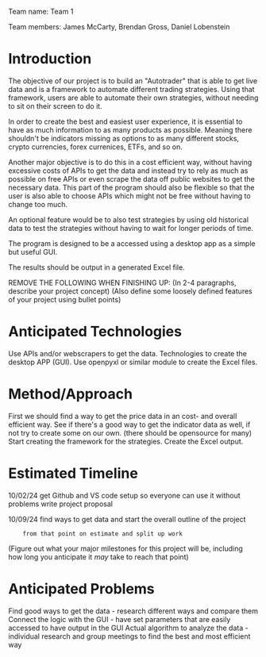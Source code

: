 Team name: Team 1

Team members: James McCarty, Brendan Gross, Daniel Lobenstein

# Introduction

The objective of our project is to build an "Autotrader" that is able to get live data and is a framework to automate different trading strategies.
Using that framework, users are able to automate their own strategies, without needing to sit on their screen to do it. 

In order to create the best and easiest user experience, it is essential to have as much information to as many products as possible. 
Meaning there shouldn't be indicators missing as options to as many different stocks, crypto currencies, forex currenices, ETFs, and so on. 

Another major objective is to do this in a cost efficient way, without having excessive costs of APIs to get the data and instead try to rely as much 
as possible on free APIs or even scrape the data off public websites to get the necessary data. This part of the program should also be flexible so that the user is also able 
to choose APIs which might not be free without having to change too much.

An optional feature would be to also test strategies by using old historical data to test the strategies without having to wait for longer periods of time.

The program is designed to be a accessed using a desktop app as a simple but useful GUI.

The results should be output in a generated Excel file. 

REMOVE THE FOLLOWING WHEN FINISHING UP:
(In 2-4 paragraphs, describe your project concept)
(Also define some loosely defined features of your project using bullet points)

# Anticipated Technologies

Use APIs and/or webscrapers to get the data.
Technologies to create the desktop APP (GUI). 
Use openpyxl or similar module to create the Excel files.


# Method/Approach
First we should find a way to get the price data in an cost- and overall efficient way.
See if there's a good way to get the indicator data as well, if not try to create some on our own. (there should be opensource for many) 
Start creating the framework for the strategies. 
Create the Excel output.


# Estimated Timeline

10/02/24 get Github and VS code setup so everyone can use it without problems
         write project proposal
         
10/09/24 find ways to get data and start the overall outline of the project

        from that point on estimate and split up work


(Figure out what your major milestones for this project will be, including how long you anticipate it *may* take to reach that point)

# Anticipated Problems

Find good ways to get the data - research different ways and compare them
Connect the logic with the GUI - have set parameters that are easily accessed to have output in the GUI
Actual algorithm to analyze the data - individual research and group meetings to find the best and most efficient way

